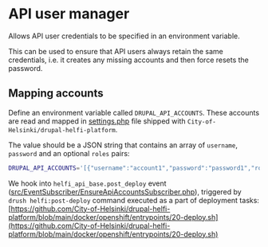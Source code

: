 # API user manager

Allows API user credentials to be specified in an environment variable.

This can be used to ensure that API users always retain the same credentials, i.e. it creates any missing accounts and then force resets the password.

## Mapping accounts

Define an environment variable called `DRUPAL_API_ACCOUNTS`. These accounts are read and mapped in [settings.php](https://github.com/City-of-Helsinki/drupal-helfi-platform/blob/main/public/sites/default/settings.php) file shipped with `City-of-Helsinki/drupal-helfi-platform`.

The value should be a JSON string that contains an array of `username`, `password` and an optional `roles` pairs:

```bash
DRUPAL_API_ACCOUNTS='[{"username":"account1","password":"password1","roles":["role1","role2"]},{"username":"account2","password":"password2"}]'
```

We hook into `helfi_api_base.post_deploy` event ([src/EventSubscriber/EnsureApiAccountsSubscriber.php](/src/EventSubscriber/EnsureApiAccountsSubscriber.php)), triggered by `drush helfi:post-deploy` command executed as a part of deployment tasks: [https://github.com/City-of-Helsinki/drupal-helfi-platform/blob/main/docker/openshift/entrypoints/20-deploy.sh](https://github.com/City-of-Helsinki/drupal-helfi-platform/blob/main/docker/openshift/entrypoints/20-deploy.sh)
